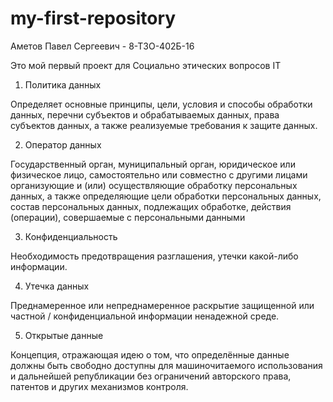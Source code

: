 # my-first-repository
Аметов Павел Сергеевич - 8-Т3О-402Б-16

Это мой первый проект для Социально этических вопросов IT

1) Политика данных

Определяет основные принципы, цели, условия и способы обработки данных, перечни субъектов и обрабатываемых данных, права субъектов данных, а также реализуемые требования к защите данных.

2) Оператор данных

Государственный орган, муниципальный орган, юридическое или физическое лицо, самостоятельно или совместно с другими лицами организующие и (или) осуществляющие обработку персональных данных, а также определяющие цели обработки персональных данных, состав персональных данных, подлежащих обработке, действия (операции), совершаемые с персональными данными

3) Конфиденциальность

Необходимость предотвращения разглашения, утечки какой-либо информации.

4) Утечка данных

Преднамеренное или непреднамеренное раскрытие защищенной или частной / конфиденциальной информации ненадежной среде.

5) Открытые данные

Концепция, отражающая идею о том, что определённые данные должны быть свободно доступны для машиночитаемого использования и дальнейшей републикации без ограничений авторского права, патентов и других механизмов контроля.
